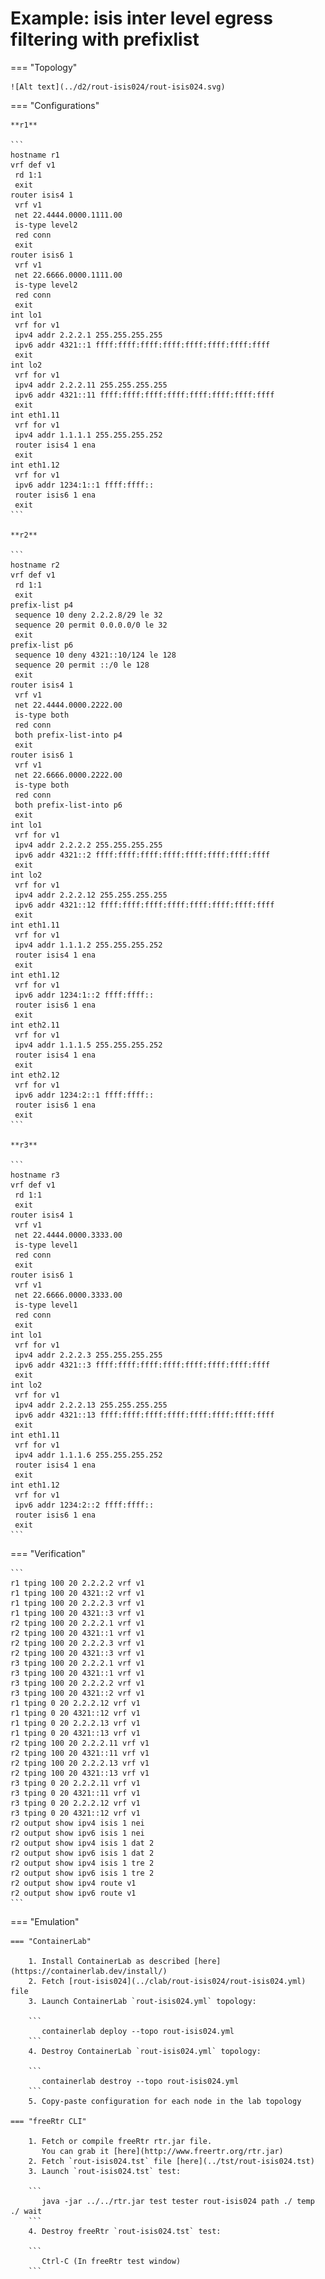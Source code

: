 # Example: isis inter level egress filtering with prefixlist

=== "Topology"

    ![Alt text](../d2/rout-isis024/rout-isis024.svg)

=== "Configurations"

    **r1**

    ```
    hostname r1
    vrf def v1
     rd 1:1
     exit
    router isis4 1
     vrf v1
     net 22.4444.0000.1111.00
     is-type level2
     red conn
     exit
    router isis6 1
     vrf v1
     net 22.6666.0000.1111.00
     is-type level2
     red conn
     exit
    int lo1
     vrf for v1
     ipv4 addr 2.2.2.1 255.255.255.255
     ipv6 addr 4321::1 ffff:ffff:ffff:ffff:ffff:ffff:ffff:ffff
     exit
    int lo2
     vrf for v1
     ipv4 addr 2.2.2.11 255.255.255.255
     ipv6 addr 4321::11 ffff:ffff:ffff:ffff:ffff:ffff:ffff:ffff
     exit
    int eth1.11
     vrf for v1
     ipv4 addr 1.1.1.1 255.255.255.252
     router isis4 1 ena
     exit
    int eth1.12
     vrf for v1
     ipv6 addr 1234:1::1 ffff:ffff::
     router isis6 1 ena
     exit
    ```

    **r2**

    ```
    hostname r2
    vrf def v1
     rd 1:1
     exit
    prefix-list p4
     sequence 10 deny 2.2.2.8/29 le 32
     sequence 20 permit 0.0.0.0/0 le 32
     exit
    prefix-list p6
     sequence 10 deny 4321::10/124 le 128
     sequence 20 permit ::/0 le 128
     exit
    router isis4 1
     vrf v1
     net 22.4444.0000.2222.00
     is-type both
     red conn
     both prefix-list-into p4
     exit
    router isis6 1
     vrf v1
     net 22.6666.0000.2222.00
     is-type both
     red conn
     both prefix-list-into p6
     exit
    int lo1
     vrf for v1
     ipv4 addr 2.2.2.2 255.255.255.255
     ipv6 addr 4321::2 ffff:ffff:ffff:ffff:ffff:ffff:ffff:ffff
     exit
    int lo2
     vrf for v1
     ipv4 addr 2.2.2.12 255.255.255.255
     ipv6 addr 4321::12 ffff:ffff:ffff:ffff:ffff:ffff:ffff:ffff
     exit
    int eth1.11
     vrf for v1
     ipv4 addr 1.1.1.2 255.255.255.252
     router isis4 1 ena
     exit
    int eth1.12
     vrf for v1
     ipv6 addr 1234:1::2 ffff:ffff::
     router isis6 1 ena
     exit
    int eth2.11
     vrf for v1
     ipv4 addr 1.1.1.5 255.255.255.252
     router isis4 1 ena
     exit
    int eth2.12
     vrf for v1
     ipv6 addr 1234:2::1 ffff:ffff::
     router isis6 1 ena
     exit
    ```

    **r3**

    ```
    hostname r3
    vrf def v1
     rd 1:1
     exit
    router isis4 1
     vrf v1
     net 22.4444.0000.3333.00
     is-type level1
     red conn
     exit
    router isis6 1
     vrf v1
     net 22.6666.0000.3333.00
     is-type level1
     red conn
     exit
    int lo1
     vrf for v1
     ipv4 addr 2.2.2.3 255.255.255.255
     ipv6 addr 4321::3 ffff:ffff:ffff:ffff:ffff:ffff:ffff:ffff
     exit
    int lo2
     vrf for v1
     ipv4 addr 2.2.2.13 255.255.255.255
     ipv6 addr 4321::13 ffff:ffff:ffff:ffff:ffff:ffff:ffff:ffff
     exit
    int eth1.11
     vrf for v1
     ipv4 addr 1.1.1.6 255.255.255.252
     router isis4 1 ena
     exit
    int eth1.12
     vrf for v1
     ipv6 addr 1234:2::2 ffff:ffff::
     router isis6 1 ena
     exit
    ```

=== "Verification"

    ```
    r1 tping 100 20 2.2.2.2 vrf v1
    r1 tping 100 20 4321::2 vrf v1
    r1 tping 100 20 2.2.2.3 vrf v1
    r1 tping 100 20 4321::3 vrf v1
    r2 tping 100 20 2.2.2.1 vrf v1
    r2 tping 100 20 4321::1 vrf v1
    r2 tping 100 20 2.2.2.3 vrf v1
    r2 tping 100 20 4321::3 vrf v1
    r3 tping 100 20 2.2.2.1 vrf v1
    r3 tping 100 20 4321::1 vrf v1
    r3 tping 100 20 2.2.2.2 vrf v1
    r3 tping 100 20 4321::2 vrf v1
    r1 tping 0 20 2.2.2.12 vrf v1
    r1 tping 0 20 4321::12 vrf v1
    r1 tping 0 20 2.2.2.13 vrf v1
    r1 tping 0 20 4321::13 vrf v1
    r2 tping 100 20 2.2.2.11 vrf v1
    r2 tping 100 20 4321::11 vrf v1
    r2 tping 100 20 2.2.2.13 vrf v1
    r2 tping 100 20 4321::13 vrf v1
    r3 tping 0 20 2.2.2.11 vrf v1
    r3 tping 0 20 4321::11 vrf v1
    r3 tping 0 20 2.2.2.12 vrf v1
    r3 tping 0 20 4321::12 vrf v1
    r2 output show ipv4 isis 1 nei
    r2 output show ipv6 isis 1 nei
    r2 output show ipv4 isis 1 dat 2
    r2 output show ipv6 isis 1 dat 2
    r2 output show ipv4 isis 1 tre 2
    r2 output show ipv6 isis 1 tre 2
    r2 output show ipv4 route v1
    r2 output show ipv6 route v1
    ```

=== "Emulation"

    === "ContainerLab"

        1. Install ContainerLab as described [here](https://containerlab.dev/install/)  
        2. Fetch [rout-isis024](../clab/rout-isis024/rout-isis024.yml) file  
        3. Launch ContainerLab `rout-isis024.yml` topology:  

        ```
           containerlab deploy --topo rout-isis024.yml  
        ```
        4. Destroy ContainerLab `rout-isis024.yml` topology:  

        ```
           containerlab destroy --topo rout-isis024.yml  
        ```
        5. Copy-paste configuration for each node in the lab topology

    === "freeRtr CLI"

        1. Fetch or compile freeRtr rtr.jar file.  
           You can grab it [here](http://www.freertr.org/rtr.jar)  
        2. Fetch `rout-isis024.tst` file [here](../tst/rout-isis024.tst)  
        3. Launch `rout-isis024.tst` test:  

        ```
           java -jar ../../rtr.jar test tester rout-isis024 path ./ temp ./ wait
        ```
        4. Destroy freeRtr `rout-isis024.tst` test:  

        ```
           Ctrl-C (In freeRtr test window)
        ```

